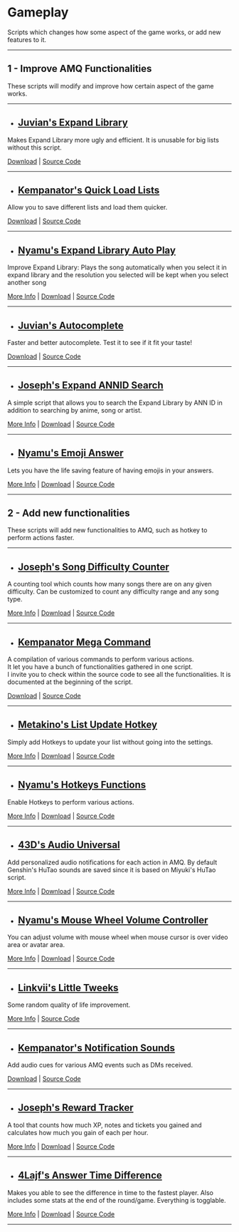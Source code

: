 # **Gameplay**

Scripts which changes how some aspect of the game works, or add new features to it.

---

## **1 - Improve AMQ Functionalities**

These scripts will modify and improve how certain aspect of the game works.

---

- ## <ins>Juvian's Expand Library</ins>

Makes Expand Library more ugly and efficient. It is unusable for big lists without this script.

[Download](https://github.com/amq-script-project/AMQ-Scripts/raw/master/gameplay/amqExpandLibrary.user.js) |
[Source Code](https://github.com/amq-script-project/AMQ-Scripts/blob/master/gameplay/amqExpandLibrary.user.js)

---

- ## <ins>Kempanator's Quick Load Lists</ins>

Allow you to save different lists and load them quicker.

[Download](https://github.com/kempanator/amq-scripts/raw/main/amqQuickLoadLists.user.js) |
[Source Code](https://github.com/kempanator/amq-scripts/blob/main/amqQuickLoadLists.user.js)

---

- ## <ins>Nyamu's Expand Library Auto Play</ins>

Improve Expand Library: Plays the song automatically when you select it in expand library and the resolution you selected will be kept when you select another song

[More Info](https://github.com/nyamu-amq/amq_scripts#amqexpandlibraryautoplayuserjs) |
[Download](https://github.com/nyamu-amq/amq_scripts/raw/master/amqExpandLibraryAutoplay.user.js) |
[Source Code](https://github.com/nyamu-amq/amq_scripts/blob/master/amqExpandLibraryAutoplay.user.js)

---

- ## <ins>Juvian's Autocomplete</ins>

Faster and better autocomplete. Test it to see if it fit your taste!

[Download](https://github.com/amq-script-project/AMQ-Scripts/raw/master/gameplay/amqAutocomplete.user.js) |
[Source Code](https://github.com/amq-script-project/AMQ-Scripts/blob/master/gameplay/amqAutocomplete.user.js)

---

- ## <ins>Joseph's Expand ANNID Search</ins>

A simple script that allows you to search the Expand Library by ANN ID in addition to searching by anime, song or artist.

[More Info](https://github.com/joske2865/AMQ-Scripts#expand-library-search-by-ann-id-amqsearchexpandanniduserjs) |
[Download](https://github.com/joske2865/AMQ-Scripts/raw/master/amqExpandSearchANNID.user.js) |
[Source Code](https://github.com/joske2865/AMQ-Scripts/blob/master/amqExpandSearchANNID.user.js)

---

- ## <ins>Nyamu's Emoji Answer</ins>

Lets you have the life saving feature of having emojis in your answers.

[More Info](https://github.com/nyamu-amq/amq_scripts#amqemojianswerjs) |
[Download](https://github.com/nyamu-amq/amq_scripts/raw/master/amqEmojiAnswer.user.js) |
[Source Code](https://github.com/nyamu-amq/amq_scripts/blob/master/amqEmojiAnswer.user.js)

---

## **2 - Add new functionalities**

These scripts will add new functionalities to AMQ, such as hotkey to perform actions faster.

---

- ## <ins>Joseph's Song Difficulty Counter</ins>

A counting tool which counts how many songs there are on any given difficulty. Can be customized to count any difficulty range and any song type.

[More Info](https://github.com/joske2865/AMQ-Scripts#song-difficulty-counter-amqsongdifficultycounteruserjs) |
[Download](https://github.com/joske2865/AMQ-Scripts/raw/master/amqSongDifficultyCounter.user.js) |
[Source Code](https://github.com/joske2865/AMQ-Scripts/blob/master/amqSongDifficultyCounter.user.js)

---

- ## <ins>Kempanator Mega Command</ins>

A compilation of various commands to perform various actions.  
It let you have a bunch of functionalities gathered in one script.  
I invite you to check within the source code to see all the functionalities. It is documented at the beginning of the script.

[Download](https://github.com/nyamu-amq/amq_scripts/raw/master/amqChatCommands.user.js) |
[Source Code](https://github.com/kempanator/amq-scripts/blob/main/amqMegaCommands.user.js)

---

- ## <ins>Metakino's List Update Hotkey</ins>

Simply add Hotkeys to update your list without going into the settings.

[More Info](https://github.com/Metakino/AMQ-MetakinoScript#update-hotkey) |
[Download](https://github.com/Metakino/AMQ-MetakinoScript/raw/master/AMQ%20Updatehotkey.user.js) |
[Source Code](https://github.com/Metakino/AMQ-MetakinoScript/blob/master/AMQ%20Updatehotkey.user.js)

---

- ## <ins>Nyamu's Hotkeys Functions</ins>

Enable Hotkeys to perform various actions.

[More Info](https://github.com/nyamu-amq/amq_scripts#amqhotkeyfunctionsuserjs) |
[Download](https://github.com/nyamu-amq/amq_scripts/raw/master/amqHotkeyFunctions.user.js) |
[Source Code](https://github.com/nyamu-amq/amq_scripts/blob/master/amqHotkeyFunctions.user.js)

---

- ## <ins>43D's Audio Universal</ins>

Add personalized audio notifications for each action in AMQ. By default Genshin's HuTao sounds are saved since it is based on Miyuki's HuTao script.

[More Info](https://github.com/43D/amqVoiceUniversal#amq-voice-universal) |
[Download](https://github.com/43D/amqVoiceUniversal/raw/main/amqVoiceUniversal.user.js) |
[Source Code](https://github.com/43D/amqVoiceUniversal/blob/main/amqVoiceUniversal.user.js)

---

- ## <ins>Nyamu's Mouse Wheel Volume Controller</ins>

You can adjust volume with mouse wheel when mouse cursor is over video area or avatar area.

[More Info](https://github.com/nyamu-amq/amq_scripts#amqmousewheelvolumecontroluserjs) |
[Download](https://github.com/nyamu-amq/amq_scripts/raw/master/amqMousewheelVolumeControl.user.js) |
[Source Code](https://github.com/nyamu-amq/amq_scripts/blob/master/amqMousewheelVolumeControl.user.js)

---

- ## <ins>Linkvii's Little Tweeks</ins>

Some random quality of life improvement.

[More Info](https://github.com/linkviii/amqTweek#amqtweek) |
[Source Code](https://github.com/linkviii/amqTweek/blob/master/viii_amq.js)

---

- ## <ins>Kempanator's Notification Sounds</ins>

Add audio cues for various AMQ events such as DMs received.

[Download](https://github.com/amq-script-project/AMQ-Scripts/raw/master/gameplay/amqNotificationSounds.user.js) |
[Source Code](https://github.com/amq-script-project/AMQ-Scripts/blob/master/gameplay/amqNotificationSounds.user.js)

---

- ## <ins>Joseph's Reward Tracker</ins>

A tool that counts how much XP, notes and tickets you gained and calculates how much you gain of each per hour.

[More Info](https://github.com/joske2865/AMQ-Scripts#rewards-tracker-amqrewardstrackeruserjs) |
[Download](https://github.com/joske2865/AMQ-Scripts/raw/master/amqRewardsTracker.user.js) |
[Source Code](https://github.com/joske2865/AMQ-Scripts/blob/master/amqRewardsTracker.user.js)

---

- ## <ins>4Lajf's Answer Time Difference</ins>

Makes you able to see the difference in time to the fastest player. Also includes some stats at the end of the round/game. Everything is togglable.

[More Info](https://github.com/4Lajf/amq-scripts) |
[Download](https://github.com/4Lajf/amq-scripts/raw/main/amqAnswerTimeDiference.user.js) |
[Source Code](https://github.com/4Lajf/amq-scripts/blob/main/amqAnswerTimeDiference.user.js)

---
